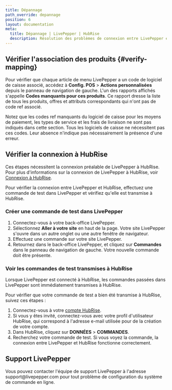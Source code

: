 ```yaml
---
title: Dépannage
path_override: depannage
position: 6
layout: documentation
meta:
  title: Dépannage | LivePepper | HubRise
  description: Résolution des problèmes de connexion entre LivePepper et HubRise pour que votre logiciel de caisse et les autres apps fonctionnent de manière cohérente. Connectez les apps et synchronisez vos données.
---
```


## Vérifier l'association des produits {#verify-mapping}

Pour vérifier que chaque article de menu LivePepper a un code de logiciel de caisse associé, accédez à **Config. POS** > **Actions personnalisées** depuis le panneau de navigation de gauche. L'un des rapports affichés s'appelle **Codes manquants pour ces produits**. Ce rapport dresse la liste de tous les produits, offres et attributs correspondants qui n'ont pas de code ref associé.

Notez que les codes ref manquants du logiciel de caisse pour les moyens de paiement, les types de service et les frais de livraison ne sont pas indiqués dans cette section. Tous les logiciels de caisse ne nécessitent pas ces codes. Leur absence n'indique pas nécessairement la présence d'une erreur.

## Vérifier la connexion à HubRise

Ces étapes nécessitent la connexion préalable de LivePepper à HubRise. Pour plus d'informations sur la connexion de LivePepper à HubRise, voir [Connexion à HubRise](/apps/livepepper/connect-hubrise).

Pour vérifier la connexion entre LivePepper et HubRise, effectuez une commande de test dans LivePepper et vérifiez qu'elle est transmise à HubRise.

### Créer une commande de test dans LivePepper

1. Connectez-vous à votre back-office LivePepper.
2. Sélectionnez **Aller à votre site** en haut de la page. Votre site LivePepper s'ouvre dans un autre onglet ou une autre fenêtre de navigateur.
3. Effectuez une commande sur votre site LivePepper.
4. Retournez dans le back-office LivePepper, et cliquez sur **Commandes** dans le panneau de navigation de gauche. Votre nouvelle commande doit être présente.

### Voir les commandes de test transmises à HubRise

Lorsque LivePepper est connecté à HubRise, les commandes passées dans LivePepper sont immédiatement transmises à HubRise.

Pour vérifier que votre commande de test a bien été transmise à HubRise, suivez ces étapes :

1. Connectez-vous à votre [compte HubRise](https://manager.hubrise.com).
2. Si vous y êtes invité, connectez-vous avec votre profil d'utilisateur HubRise, qui correspond à l'adresse e-mail utilisée pour de la création de votre compte.
3. Dans HubRise, cliquez sur **DONNÉES** > **COMMANDES**.
4. Recherchez votre commande de test. Si vous voyez la commande, la connexion entre LivePepper et HubRise fonctionne correctement.

## Support LivePepper

Vous pouvez contacter l'équipe de support LivePepper à l'adresse support\@livepepper.com pour tout problème de configuration du système de commande en ligne.
